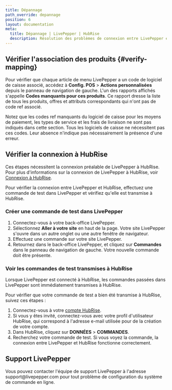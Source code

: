 ```yaml
---
title: Dépannage
path_override: depannage
position: 6
layout: documentation
meta:
  title: Dépannage | LivePepper | HubRise
  description: Résolution des problèmes de connexion entre LivePepper et HubRise pour que votre logiciel de caisse et les autres apps fonctionnent de manière cohérente. Connectez les apps et synchronisez vos données.
---
```


## Vérifier l'association des produits {#verify-mapping}

Pour vérifier que chaque article de menu LivePepper a un code de logiciel de caisse associé, accédez à **Config. POS** > **Actions personnalisées** depuis le panneau de navigation de gauche. L'un des rapports affichés s'appelle **Codes manquants pour ces produits**. Ce rapport dresse la liste de tous les produits, offres et attributs correspondants qui n'ont pas de code ref associé.

Notez que les codes ref manquants du logiciel de caisse pour les moyens de paiement, les types de service et les frais de livraison ne sont pas indiqués dans cette section. Tous les logiciels de caisse ne nécessitent pas ces codes. Leur absence n'indique pas nécessairement la présence d'une erreur.

## Vérifier la connexion à HubRise

Ces étapes nécessitent la connexion préalable de LivePepper à HubRise. Pour plus d'informations sur la connexion de LivePepper à HubRise, voir [Connexion à HubRise](/apps/livepepper/connect-hubrise).

Pour vérifier la connexion entre LivePepper et HubRise, effectuez une commande de test dans LivePepper et vérifiez qu'elle est transmise à HubRise.

### Créer une commande de test dans LivePepper

1. Connectez-vous à votre back-office LivePepper.
2. Sélectionnez **Aller à votre site** en haut de la page. Votre site LivePepper s'ouvre dans un autre onglet ou une autre fenêtre de navigateur.
3. Effectuez une commande sur votre site LivePepper.
4. Retournez dans le back-office LivePepper, et cliquez sur **Commandes** dans le panneau de navigation de gauche. Votre nouvelle commande doit être présente.

### Voir les commandes de test transmises à HubRise

Lorsque LivePepper est connecté à HubRise, les commandes passées dans LivePepper sont immédiatement transmises à HubRise.

Pour vérifier que votre commande de test a bien été transmise à HubRise, suivez ces étapes :

1. Connectez-vous à votre [compte HubRise](https://manager.hubrise.com).
2. Si vous y êtes invité, connectez-vous avec votre profil d'utilisateur HubRise, qui correspond à l'adresse e-mail utilisée pour de la création de votre compte.
3. Dans HubRise, cliquez sur **DONNÉES** > **COMMANDES**.
4. Recherchez votre commande de test. Si vous voyez la commande, la connexion entre LivePepper et HubRise fonctionne correctement.

## Support LivePepper

Vous pouvez contacter l'équipe de support LivePepper à l'adresse support\@livepepper.com pour tout problème de configuration du système de commande en ligne.
